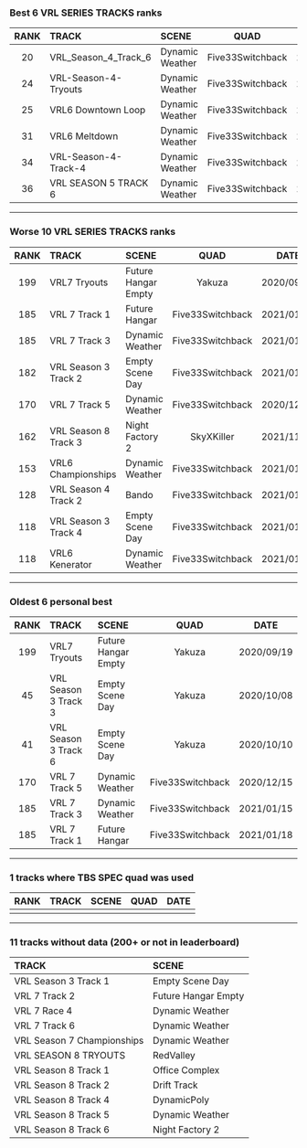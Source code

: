 ### Best 6 VRL SERIES TRACKS ranks
|RANK|TRACK|SCENE|QUAD|DATE|
|:---:|:---|:---|:---:|:---:|
|20|VRL_Season_4_Track_6|Dynamic Weather|Five33Switchback|2021/02/05|
|24|VRL-Season-4-Tryouts|Dynamic Weather|Five33Switchback|2021/01/26|
|25|VRL6 Downtown Loop|Dynamic Weather|Five33Switchback|2021/01/29|
|31|VRL6 Meltdown|Dynamic Weather|Five33Switchback|2021/01/30|
|34|VRL-Season-4-Track-4|Dynamic Weather|Five33Switchback|2021/01/26|
|36|VRL SEASON 5 TRACK 6|Dynamic Weather|Five33Switchback|2021/01/21|
---
### Worse 10 VRL SERIES TRACKS ranks
|RANK|TRACK|SCENE|QUAD|DATE|
|:---:|:---|:---|:---:|:---:|
|199|VRL7 Tryouts|Future Hangar Empty|Yakuza|2020/09/19|
|185|VRL 7 Track 1|Future Hangar|Five33Switchback|2021/01/18|
|185|VRL 7 Track 3|Dynamic Weather|Five33Switchback|2021/01/15|
|182|VRL Season 3 Track 2|Empty Scene Day|Five33Switchback|2021/01/22|
|170|VRL 7 Track 5|Dynamic Weather|Five33Switchback|2020/12/15|
|162|VRL Season 8 Track 3|Night Factory 2|SkyXKiller|2021/11/30|
|153|VRL6 Championships|Dynamic Weather|Five33Switchback|2021/01/28|
|128|VRL Season 4 Track 2|Bando|Five33Switchback|2021/01/23|
|118|VRL Season 3 Track 4|Empty Scene Day|Five33Switchback|2021/01/22|
|118|VRL6 Kenerator|Dynamic Weather|Five33Switchback|2021/01/30|
---
### Oldest 6 personal best
|RANK|TRACK|SCENE|QUAD|DATE|
|:---:|:---|:---|:---:|:---:|
|199|VRL7 Tryouts|Future Hangar Empty|Yakuza|2020/09/19|
|45|VRL Season 3 Track 3|Empty Scene Day|Yakuza|2020/10/08|
|41|VRL Season 3 Track 6|Empty Scene Day|Yakuza|2020/10/10|
|170|VRL 7 Track 5|Dynamic Weather|Five33Switchback|2020/12/15|
|185|VRL 7 Track 3|Dynamic Weather|Five33Switchback|2021/01/15|
|185|VRL 7 Track 1|Future Hangar|Five33Switchback|2021/01/18|
---
### 1 tracks where TBS SPEC quad was used
|RANK|TRACK|SCENE|QUAD|DATE|
|:---:|:---|:---|:---:|:---:|
||||||
---
### 11 tracks without data (200+ or not in leaderboard)
|TRACK|SCENE|
|:---|:---|
|VRL Season 3 Track 1|Empty Scene Day|
|VRL 7 Track 2|Future Hangar Empty|
|VRL 7 Race 4|Dynamic Weather|
|VRL 7 Track 6|Dynamic Weather|
|VRL Season 7 Championships|Dynamic Weather|
|VRL SEASON 8 TRYOUTS|RedValley|
|VRL Season 8 Track 1|Office Complex|
|VRL Season 8 Track 2|Drift Track|
|VRL Season 8 Track 4|DynamicPoly|
|VRL Season 8 Track 5|Dynamic Weather|
|VRL Season 8 Track 6|Night Factory 2|

